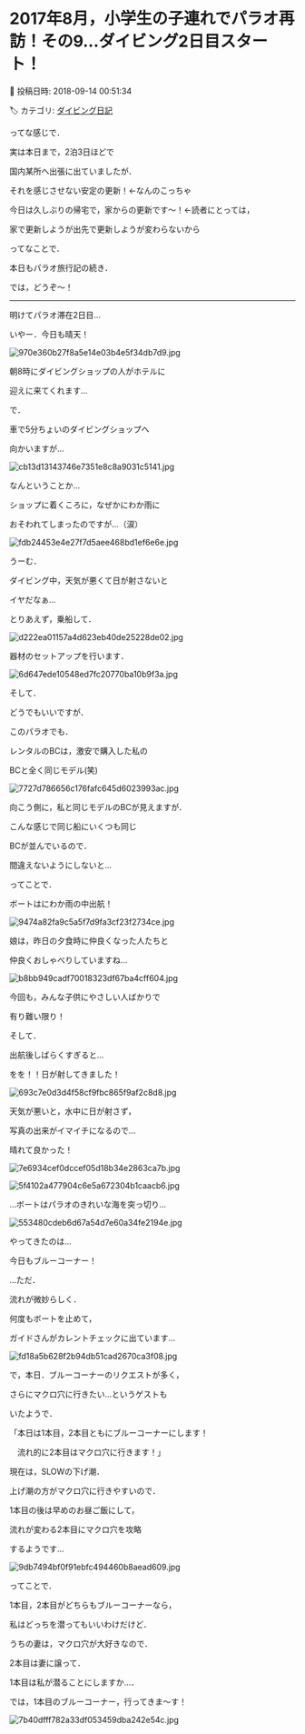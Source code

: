 # 2017年8月，小学生の子連れでパラオ再訪！その9…ダイビング2日目スタート！

📅 投稿日時: 2018-09-14 00:51:34

🏷️ カテゴリ: [ダイビング日記](ce3a7a8d424d112fce83ee85c81a0e344.md)

ってな感じで．


実は本日まで，2泊3日ほどで


国内某所へ出張に出ていましたが．


それを感じさせない安定の更新！←なんのこっちゃ





今日は久しぶりの帰宅で，家からの更新です～！←読者にとっては，


家で更新しようが出先で更新しようが変わらないから





ってなことで．


本日もパラオ旅行記の続き．


では，どうぞ～！


---





明けてパラオ滞在2日目…





いやー．今日も晴天！




![970e360b27f8a5e14e03b4e5f34db7d9.jpg](images/970e360b27f8a5e14e03b4e5f34db7d9.jpg)




朝8時にダイビングショップの人がホテルに


迎えに来てくれます…





で．


車で5分ちょいのダイビングショップへ


向かいますが…




![cb13d13143746e7351e8c8a9031c5141.jpg](images/cb13d13143746e7351e8c8a9031c5141.jpg)




なんということか…


ショップに着くころに，なぜかにわか雨に


おそわれてしまったのですが…（涙）




![fdb24453e4e27f7d5aee468bd1ef6e6e.jpg](images/fdb24453e4e27f7d5aee468bd1ef6e6e.jpg)




うーむ．


ダイビング中，天気が悪くて日が射さないと


イヤだなぁ…





とりあえず，乗船して．




![d222ea01157a4d623eb40de25228de02.jpg](images/d222ea01157a4d623eb40de25228de02.jpg)




器材のセットアップを行います．




![6d647ede10548ed7fc20770ba10b9f3a.jpg](images/6d647ede10548ed7fc20770ba10b9f3a.jpg)




そして．


どうでもいいですが．


このパラオでも．


レンタルのBCは，激安で購入した私の


BCと全く同じモデル(笑)




![7727d786656c176fafc645d6023993ac.jpg](images/7727d786656c176fafc645d6023993ac.jpg)




向こう側に，私と同じモデルのBCが見えますが．


こんな感じで同じ船にいくつも同じ


BCが並んでいるので．


間違えないようにしないと…





ってことで．


ボートはにわか雨の中出航！




![9474a82fa9c5a5f7d9fa3cf23f2734ce.jpg](images/9474a82fa9c5a5f7d9fa3cf23f2734ce.jpg)




娘は，昨日の夕食時に仲良くなった人たちと


仲良くおしゃべりしていますね…




![b8bb949cadf70018323df67ba4cff604.jpg](images/b8bb949cadf70018323df67ba4cff604.jpg)




今回も，みんな子供にやさしい人ばかりで


有り難い限り！





そして．


出航後しばらくすぎると…


をを！！日が射してきました！




![693c7e0d3d4f58cf9fbc865f9af2c8d8.jpg](images/693c7e0d3d4f58cf9fbc865f9af2c8d8.jpg)




天気が悪いと，水中に日が射さず，


写真の出来がイマイチになるので…


晴れて良かった！




![7e6934cef0dccef05d18b34e2863ca7b.jpg](images/7e6934cef0dccef05d18b34e2863ca7b.jpg)









![5f4102a477904c6e5a672304b1caacb6.jpg](images/5f4102a477904c6e5a672304b1caacb6.jpg)




…ボートはパラオのきれいな海を突っ切り…




![553480cdeb6d67a54d7e60a34fe2194e.jpg](images/553480cdeb6d67a54d7e60a34fe2194e.jpg)




やってきたのは…


今日もブルーコーナー！





…ただ．


流れが微妙らしく．


何度もボートを止めて，


ガイドさんがカレントチェックに出ています…




![fd18a5b628f2b94db51cad2670ca3f08.jpg](images/fd18a5b628f2b94db51cad2670ca3f08.jpg)




で，本日．ブルーコーナーのリクエストが多く，


さらにマクロ穴に行きたい…というゲストも


いたようで．





「本日は1本目，2本目ともにブルーコーナーにします！


　流れ的に2本目はマクロ穴に行きます！」





現在は，SLOWの下げ潮．


上げ潮の方がマクロ穴に行きやすいので．


1本目の後は早めのお昼ご飯にして，


流れが変わる2本目にマクロ穴を攻略


するようです…




![9db7494bf0f91ebfc494460b8aead609.jpg](images/9db7494bf0f91ebfc494460b8aead609.jpg)




ってことで．





1本目，2本目がどちらもブルーコーナーなら，


私はどっちを潜ってもいいわけだけど．


うちの妻は，マクロ穴が大好きなので．


2本目は妻に譲って．


1本目は私が潜ることにしますか…．





では，1本目のブルーコーナー，行ってきま～す！




![7b40dfff782a33df053459dba242e54c.jpg](images/7b40dfff782a33df053459dba242e54c.jpg)
